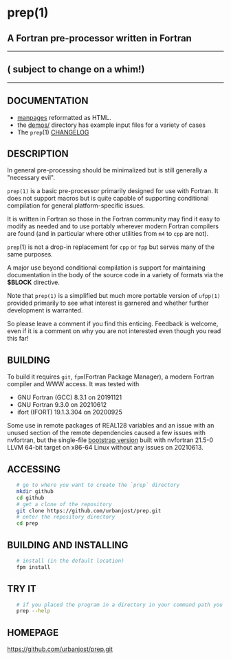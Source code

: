 # prep(1)
## A Fortran pre-processor written in Fortran
---
## ( __subject to change on a whim!__)
---
## DOCUMENTATION
 + [manpages](https://urbanjost.github.io/prep/prep.1.html) reformatted as HTML.
 + the [demos/](demos/) directory has example input files for a variety of cases
 + The `prep`(1) [CHANGELOG](CHANGELOG.md)

## DESCRIPTION
In general pre-processing should be minimalized but is still generally a
"necessary evil".

`prep(1)` is a basic pre-processor primarily designed for use with
Fortran. It does not support macros but is quite capable of supporting
conditional compilation for general platform-specific issues.

It is written in Fortran so those in the Fortran community may find it
easy to modify as needed and to use portably wherever modern Fortran
compilers are found (and in particular where other utilities from `m4`
to `cpp` are not).

`prep`(1) is not a drop-in replacement for `cpp` or `fpp` but serves
many of the same purposes.

A major use beyond conditional compilation is support for maintaining
documentation in the body of the source code in a variety of formats
via the __$BLOCK__ directive.

Note that `prep(1)` is a simplified but much more portable version of
`ufpp(1)` provided primarily to see what interest is garnered and whether
further development is warranted.

So please leave a comment if you find this enticing. Feedback is welcome,
even if it is a comment on why you are not interested even though you
read this far!

## BUILDING
To build it requires `git`, `fpm`(Fortran Package Manager), a modern
Fortran compiler and WWW access. It was tested with

   + GNU Fortran (GCC) 8.3.1  on 20191121 
   + GNU Fortran 9.3.0        on 20210612
   + ifort (IFORT) 19.1.3.304 on 20200925

Some use in remote packages of REAL128 variables and an issue with an
unused section of the remote dependencies caused a few issues with 
nvfortran, but the single-file [bootstrap version](bootstrap/prep_20210613.f90)
built with nvfortran 21.5-0 LLVM 64-bit target on x86-64 Linux without any
issues on 20210613.

## ACCESSING
```bash
   # go to where you want to create the `prep` directory
   mkdir github
   cd github
   # get a clone of the repository
   git clone https://github.com/urbanjost/prep.git
   # enter the repository directory
   cd prep
```
## BUILDING AND INSTALLING
```bash
   # install (in the default location)
   fpm install 
```
## TRY IT
```bash
   # if you placed the program in a directory in your command path you are ready to go!
   prep --help
```

## HOMEPAGE
https://github.com/urbanjost/prep.git
